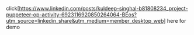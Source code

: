 click[https://www.linkedin.com/posts/kuldeep-singhal-b81808234_project-puppeteer-op-activity-6923116920850264064-BEos?utm_source=linkedin_share&utm_medium=member_desktop_web] here for demo
